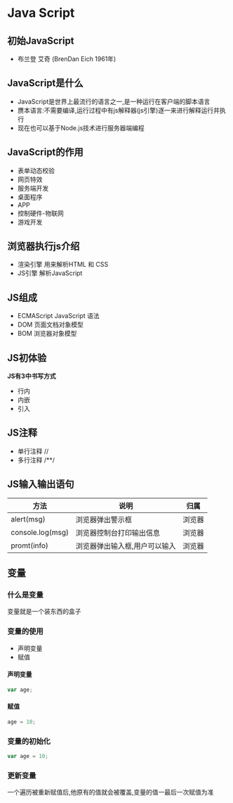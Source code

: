 # Java Script

## 初始JavaScript

- 布兰登 艾奇 (BrenDan Eich 1961年)

## JavaScript是什么

- JavaScript是世界上最流行的语言之一,是一种运行在客户端的脚本语言
- 赝本语言:不需要编译,运行过程中有js解释器(js引擎)逐一来进行解释运行并执行
- 现在也可以基于Node.js技术进行服务器端编程

## JavaScript的作用

- 表单动态校验
- 网页特效
- 服务端开发
- 桌面程序
- APP
- 控制硬件-物联网
- 游戏开发

## 浏览器执行js介绍

- 渲染引擎 用来解析HTML 和 CSS
- JS引擎 解析JavaScript

## JS组成

- ECMAScript JavaScript 语法
- DOM 页面文档对象模型
- BOM 浏览器对象模型

## JS初体验

**JS有3中书写方式**

- 行内
- 内嵌
- 引入

## JS注释

- 单行注释 //
- 多行注释 /**/

## JS输入输出语句

| 方法             | 说明                          | 归属   |
| ---------------- | ----------------------------- | ------ |
| alert(msg)       | 浏览器弹出警示框              | 浏览器 |
| console.log(msg) | 浏览器控制台打印输出信息      | 浏览器 |
| promt(info)      | 浏览器弹出输入框,用户可以输入 | 浏览器 |

## 变量

### 什么是变量

变量就是一个装东西的盒子

### 变量的使用

- 声明变量
- 赋值

#### 声明变量

```javascript
var age;
```

#### 赋值

```javascript
age = 10;
```

### 变量的初始化

```javascript
var age = 10;
```

### 更新变量

一个遍历被重新赋值后,他原有的值就会被覆盖,变量的值一最后一次赋值为准

